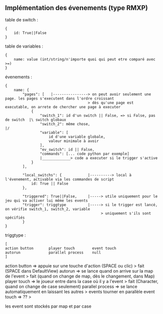 Implémentation des évenements (type RMXP)
-----------------------------------------

table de switch :
```
{
    id: True||False
}
```

table de variables :
```
{
    name: value (int/string/n'importe quoi qui peut etre comparé avec >=)
}
```

évenements :
```
{
    name: {
        "pages": [   |----------------> on peut avoir seulement une page. les pages s'executent dans l'ordre croissant
                                      > dès qu'une page est executable, on arrete de chercher une page à executer
            {
                "switch_1": id d'un switch || False, => si False, pas de switch  |\ switch globaux
                "switch_2": même chose,                                          |/
                "variable": [
                    id d'une variable globale,
                    valeur minimale à avoir
                ],
                "ev_switch": id || False,
                "commands": [... code python par exemple]
                |_____________> code a executer si le trigger s'active
            }
        ],
        
        "local_switchs": {            |----------> local à l'évenement, activable via les commandes de script
            id: True || False
        },
        
        "triggered": True||False,     |-----> utile uniquement pour le jeu qui va activer lui même les events
        "trigger": triggtype          |-----> si le trigger est lancé, on vérifie switch_1, switch_2, variable
                                            > uniquement s'ils sont spécifiés
        }
}
```

triggtype :
```
[
action button       player touch        event touch
autorun             parallel process    null
]
```

action button => appuie sur une touche d'action (SPACE ou clic)         > fait (SPACE dans DefaultView)
autorun => se lance quand on arrive sur la map de l'event               > fait (quand on change de map, dès le changement, dans Map)
player touch => le joueur entre dans la case où il y a l'event          > fait (Character, quand on change de case seulement)
parallel process => se lance automatiquement en laissant les autres     >
                    events tourner en parallèle
event touch => ??                                                       >

les event sont stockés par map et par case